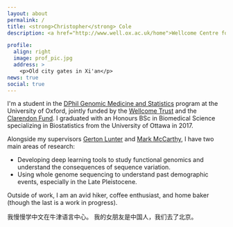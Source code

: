 ```yaml
---
layout: about
permalink: /
title: <strong>Christopher</strong> Cole
description: <a href="http://www.well.ox.ac.uk/home">Wellcome Centre for Human Genetics</a>, <a href="https://ox.ac.uk">University of Oxford</a>

profile:
  align: right
  image: prof_pic.jpg
  address: >
    <p>Old city gates in Xi'an</p>
news: true
social: true
---
```


I'm a student in the [DPhil Genomic Medicine and Statistics](https://www.ox.ac.uk/admissions/graduate/courses/dphil-genomic-medicine-and-statistics?wssl=1) program at the University of Oxford, jointly funded by the [Wellcome Trust](http://www.well.ox.ac.uk/home) and the [Clarendon Fund](http://www.ox.ac.uk/clarendon/about). I graduated with an Honours BSc in Biomedical Science specializing in Biostatistics from the University of Ottawa in 2017. 

 

Alongside my supervisors [Gerton Lunter](https://www.well.ox.ac.uk/research/research-groups/lunter-group) and [Mark McCarthy](https://www.ndm.ox.ac.uk/principal-investigators/researcher/mark-mccarthy), I have two main areas of research: 

- Developing deep learning tools to study functional genomics and understand the consequences of sequence variation. 
- Using whole genome sequencing to understand past demographic events, especially in the Late Pleistocene. 

Outside of work, I am an avid hiker, coffee enthusiast, and home baker (though the last is a work in progress).

我慢慢学中文在牛津语言中心。 我的女朋友是中国人，我们去了北京。
